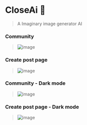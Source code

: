 # CloseAi 🚀 
> A Imaginary image generator AI

### Community
> ![image](https://github.com/hrithikvishwakarma001/CloseAI-Imaginary-Image-AI-generator/assets/104666876/3557eb0f-ddf9-46b1-a508-021736a8e785)


### Create post page 
> ![image](https://github.com/hrithikvishwakarma001/CloseAI-Imaginary-Image-AI-generator/assets/104666876/bb02ce39-f8e0-49db-8be0-4d5cb6116fef)


### Community - Dark mode
> ![image](https://github.com/hrithikvishwakarma001/CloseAI-Imaginary-Image-AI-generator/assets/104666876/7b3a0df7-320a-4fa7-b2c4-8e5bdcf35fdf)



### Create post page - Dark mode
> ![image](https://github.com/hrithikvishwakarma001/CloseAI-Imaginary-Image-AI-generator/assets/104666876/b749b1d2-0389-4287-ade8-ad3d95f5a5c2)
